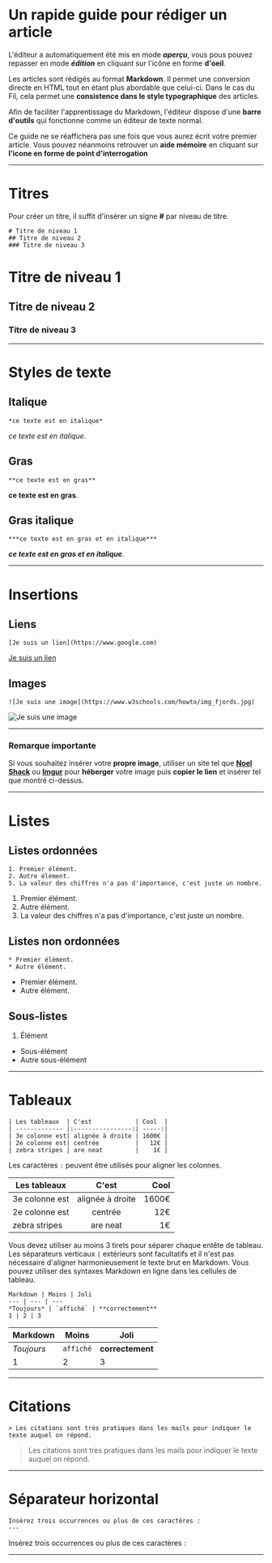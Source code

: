# Un rapide guide pour rédiger un article

L'éditeur a automatiquement été mis en mode ***aperçu***, vous pous pouvez repasser en mode ***édition*** en cliquant sur l'icône en forme **d'oeil**.

Les articles sont rédigés au format **Markdown**. Il permet une conversion directe en HTML tout en étant plus abordable que celui-ci. Dans le cas du Fil, cela permet une **consistence dans le style typographique** des articles. 

Afin de faciliter l'apprentissage du Markdown, l'éditeur dispose d'une **barre d'outils** qui fonctionne comme un éditeur de texte normal.

Ce guide ne se réaffichera pas une fois que vous aurez écrit votre premier article. Vous pouvez néanmoins retrouver un **aide mémoire** en cliquant sur **l'icone en forme de point d'interrogation**


---
# Titres

Pour créer un titre, il suffit d'insérer un signe **#** par niveau de titre.

```
# Titre de niveau 1
## Titre de niveau 2
### Titre de niveau 3
```

# Titre de niveau 1
## Titre de niveau 2
### Titre de niveau 3


---
# Styles de texte

## Italique

```
*ce texte est en italique*
```
*ce texte est en italique*.

## Gras

```
**ce texte est en gras**
```
**ce texte est en gras**.

## Gras italique

```
***ce texte est en gras et en italique***
```
***ce texte est en gras et en italique***.


---
# Insertions

## Liens

```
[Je suis un lien](https://www.google.com)
```
[Je suis un lien](https://example.com)

## Images

```
![Je suis une image](https://www.w3schools.com/howto/img_fjords.jpg)
```
![Je suis une image](https://www.w3schools.com/howto/img_fjords.jpg)


---
### Remarque importante

Si vous souhaitez insérer votre **propre image**, utiliser un site tel que [**Noel Shack**](https://www.noelshack.com/) ou [**Imgur**](https://imgur.com/) pour **héberger** votre image puis **copier le lien** et insérer tel que montré ci-dessus.


---
# Listes

## Listes ordonnées

```
1. Premier élément.
2. Autre élément.
5. La valeur des chiffres n'a pas d'importance, c'est juste un nombre.
```
1. Premier élément.
2. Autre élément.
5. La valeur des chiffres n'a pas d'importance, c'est juste un nombre.

## Listes non ordonnées

```
* Premier élément.
* Autre élément.
```
* Premier élément.
* Autre élément.

## Sous-listes

1. Élément
 * Sous-élément
 * Autre sous-élément


---
# Tableaux

```
| Les tableaux  | C'est            | Cool  |
| ------------- |:----------------:| -----:|
| 3e colonne est| alignée à droite | 1600€ |
| 2e colonne est| centrée          |   12€ |
| zebra stripes | are neat         |    1€ |
```
Les caractères `:` peuvent être utilisés pour aligner les colonnes.

| Les tableaux  | C'est            | Cool  |
| ------------- |:----------------:| -----:|
| 3e colonne est| alignée à droite | 1600€ |
| 2e colonne est| centrée          |   12€ |
| zebra stripes | are neat         |    1€ |

Vous devez utiliser au moins 3 tirets pour séparer chaque entête de tableau. Les séparateurs verticaux `|` extérieurs sont facultatifs et il n'est pas nécessaire d'aligner harmonieusement le texte brut en Markdown. Vous pouvez utiliser des syntaxes Markdown en ligne dans les cellules de tableau.

```
Markdown | Moins | Joli
--- | --- | ---
*Toujours* | `affiché` | **correctement**
1 | 2 | 3
```
Markdown | Moins | Joli
--- | --- | ---
*Toujours* | `affiché` | **correctement**
1 | 2 | 3


---
# Citations

```
> Les citations sont très pratiques dans les mails pour indiquer le texte auquel on répond.
```
> Les citations sont très pratiques dans les mails pour indiquer le texte auquel on répond.


---
# Séparateur horizontal

```
Insérez trois occurrences ou plus de ces caractères :
---
```
Insérez trois occurrences ou plus de ces caractères :

---
